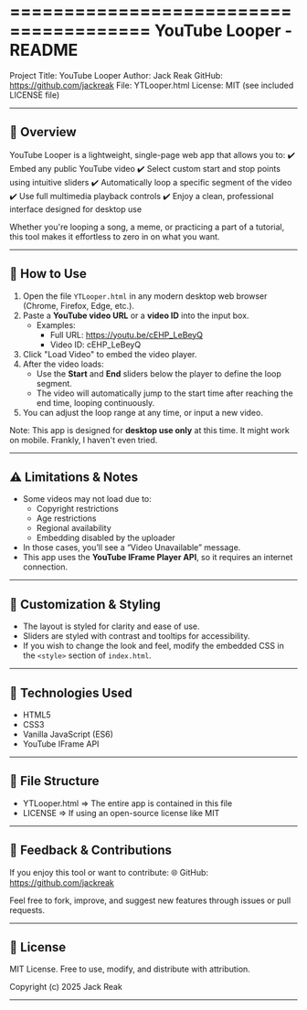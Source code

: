 =======================================
YouTube Looper - README
=======================================

Project Title: YouTube Looper
Author: Jack Reak
GitHub: https://github.com/jackreak
File: YTLooper.html
License: MIT (see included LICENSE file)

---------------------------------------
📌 Overview
---------------------------------------
YouTube Looper is a lightweight, single-page web app that allows you to:
✔️ Embed any public YouTube video
✔️ Select custom start and stop points using intuitive sliders
✔️ Automatically loop a specific segment of the video
✔️ Use full multimedia playback controls
✔️ Enjoy a clean, professional interface designed for desktop use

Whether you're looping a song, a meme, or practicing a part of a tutorial, this tool makes it effortless to zero in on what you want.

---------------------------------------
🚀 How to Use
---------------------------------------
1. Open the file `YTLooper.html` in any modern desktop web browser (Chrome, Firefox, Edge, etc.).
2. Paste a **YouTube video URL** or a **video ID** into the input box.
   - Examples:
     - Full URL: https://youtu.be/cEHP_LeBeyQ
     - Video ID: cEHP_LeBeyQ
3. Click "Load Video" to embed the video player.
4. After the video loads:
   - Use the **Start** and **End** sliders below the player to define the loop segment.
   - The video will automatically jump to the start time after reaching the end time, looping continuously.
5. You can adjust the loop range at any time, or input a new video.

Note: This app is designed for **desktop use only** at this time. It might work on mobile. Frankly, I haven't even tried.

---------------------------------------
⚠️ Limitations & Notes
---------------------------------------
- Some videos may not load due to:
  - Copyright restrictions
  - Age restrictions
  - Regional availability
  - Embedding disabled by the uploader
- In those cases, you’ll see a “Video Unavailable” message.
- This app uses the **YouTube IFrame Player API**, so it requires an internet connection.

---------------------------------------
🎨 Customization & Styling
---------------------------------------
- The layout is styled for clarity and ease of use.
- Sliders are styled with contrast and tooltips for accessibility.
- If you wish to change the look and feel, modify the embedded CSS in the `<style>` section of `index.html`.

---------------------------------------
🔧 Technologies Used
---------------------------------------
- HTML5
- CSS3
- Vanilla JavaScript (ES6)
- YouTube IFrame API

---------------------------------------
📂 File Structure
---------------------------------------
- YTLooper.html      => The entire app is contained in this file
- LICENSE    => If using an open-source license like MIT

---------------------------------------
💬 Feedback & Contributions
---------------------------------------
If you enjoy this tool or want to contribute:
🌐 GitHub: https://github.com/jackreak

Feel free to fork, improve, and suggest new features through issues or pull requests.

---------------------------------------
📜 License
---------------------------------------
MIT License. Free to use, modify, and distribute with attribution.

Copyright (c) 2025 Jack Reak

---------------------------------------
